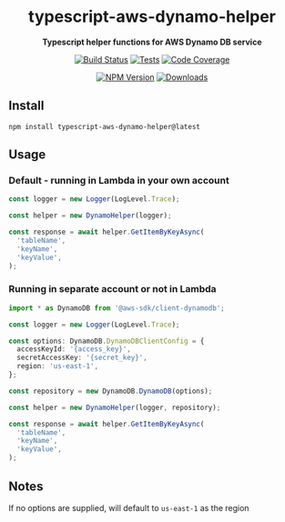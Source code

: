 <h1 align="center">typescript-aws-dynamo-helper</h1>

<div align="center">
    
<b>Typescript helper functions for AWS Dynamo DB service</b>
    
[![Build Status](https://dev.azure.com/kbrashears5/github/_apis/build/status/kbrashears5.typescript-aws-dynamo-helper?branchName=master)](https://dev.azure.com/kbrashears5/github/_build/latest?definitionId=14&branchName=master)
[![Tests](https://img.shields.io/azure-devops/tests/kbrashears5/github/14)](https://img.shields.io/azure-devops/tests/kbrashears5/github/14)
[![Code Coverage](https://img.shields.io/azure-devops/coverage/kbrashears5/github/14)](https://img.shields.io/azure-devops/coverage/kbrashears5/github/14)

[![NPM Version](https://img.shields.io/npm/v/typescript-aws-dynamo-helper)](https://img.shields.io/npm/v/typescript-aws-dynamo-helper)
[![Downloads](https://img.shields.io/npm/dt/typescript-aws-dynamo-helper)](https://img.shields.io/npm/dt/typescript-aws-dynamo-helper)

</div>

## Install

```
npm install typescript-aws-dynamo-helper@latest
```

## Usage

### Default - running in Lambda in your own account

```typescript
const logger = new Logger(LogLevel.Trace);

const helper = new DynamoHelper(logger);

const response = await helper.GetItemByKeyAsync(
  'tableName',
  'keyName',
  'keyValue',
);
```

### Running in separate account or not in Lambda

```typescript
import * as DynamoDB from '@aws-sdk/client-dynamodb';

const logger = new Logger(LogLevel.Trace);

const options: DynamoDB.DynamoDBClientConfig = {
  accessKeyId: '{access_key}',
  secretAccessKey: '{secret_key}',
  region: 'us-east-1',
};

const repository = new DynamoDB.DynamoDB(options);

const helper = new DynamoHelper(logger, repository);

const response = await helper.GetItemByKeyAsync(
  'tableName',
  'keyName',
  'keyValue',
);
```

## Notes

If no options are supplied, will default to `us-east-1` as the region
